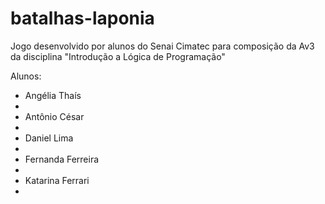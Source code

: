 # batalhas-laponia
Jogo desenvolvido por alunos do Senai Cimatec para composição da Av3 da disciplina "Introdução a Lógica de Programação"

Alunos:
<ul>
<li>Angélia Thaís<li>
<li>Antônio César<li>
<li>Daniel Lima<li>
<li>Fernanda Ferreira<li>
<li>Katarina Ferrari<li>

</ul>
